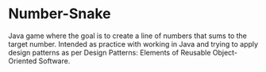 # Number-Snake
Java game where the goal is to create a line of numbers that sums to the target number. Intended as practice with working in Java and trying to apply design patterns as per Design Patterns: Elements of Reusable Object-Oriented Software.
